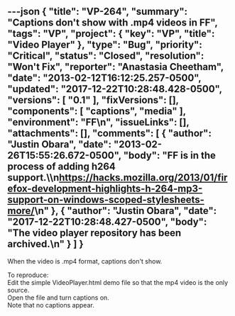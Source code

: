 ---json
{
  "title": "VP-264",
  "summary": "Captions don't show with .mp4 videos in FF",
  "tags": "VP",
  "project": {
    "key": "VP",
    "title": "Video Player"
  },
  "type": "Bug",
  "priority": "Critical",
  "status": "Closed",
  "resolution": "Won't Fix",
  "reporter": "Anastasia Cheetham",
  "date": "2013-02-12T16:12:25.257-0500",
  "updated": "2017-12-22T10:28:48.428-0500",
  "versions": [
    "0.1"
  ],
  "fixVersions": [],
  "components": [
    "captions",
    "media"
  ],
  "environment": "FF\n",
  "issueLinks": [],
  "attachments": [],
  "comments": [
    {
      "author": "Justin Obara",
      "date": "2013-02-26T15:55:26.672-0500",
      "body": "FF is in the process of adding h264 support.\\\n<https://hacks.mozilla.org/2013/01/firefox-development-highlights-h-264-mp3-support-on-windows-scoped-stylesheets-more/>\n"
    },
    {
      "author": "Justin Obara",
      "date": "2017-12-22T10:28:48.427-0500",
      "body": "The video player repository has been archived.\n"
    }
  ]
}
---
When the video is .mp4 format, captions don't show.

To reproduce:\
Edit the simple VideoPlayer.html demo file so that the mp4 video is the only source.\
Open the file and turn captions on.\
Note that no captions appear.

        